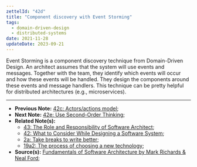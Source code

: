 ```yaml
---
zettelId: "42d"
title: "Component discovery with Event Storming"
tags:
  - domain-driven-design
  - distributed-systems
date: 2021-11-28
updateDate: 2023-09-21
---
```


Event Storming is a component discovery technique from Domain-Driven Design. An architect assumes that the system will use events and messages. Together with the team, they identify which events will occur and how these events will be handled. They design the components around these events and message handlers. This technique can be pretty helpful for distributed architectures (e.g., microservices).

---

- **Previous Note:** [42c: Actors/actions model](/notes/42c/);
- **Next Note:** [42e: Use Second-Order Thinking](/notes/42e/);
- **Related Note(s):**
  - [43: The Role and Responsibility of Software Architect](/notes/43/);
  - [42: What to Consider While Designing a Software System](/notes/42/);
  - [2a: Take breaks to write better](/notes/2a/);
  - [19a2: The process of choosing a new technology](/notes/19a2/);
- **Source(s):** [Fundamentals of Software Architecture by Mark Richards & Neal Ford](http://fundamentalsofsoftwarearchitecture.com/);
